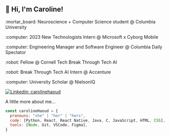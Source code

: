 <h2> 👋 Hi, I'm Caroline! </h2>
<!-- <img align='right' src="https://media1.giphy.com/media/YPQ62IX4xd60xJDaBu/giphy.gif?cid=790b7611e7562db4f680611a56e95f7806bf246fd10fb65d&rid=giphy.gif&ct=s" width="230"> -->

<p>:mortar_board: Neuroscience + Computer Science student @ Columbia University</p>
<p>:computer: 2023 New Technologists Intern @ Microsoft x Cyborg Mobile </p>
<p>:computer: Engineering Manager and Software Engineer @ Columbia Daily Spectator</p>
<p>:robot: Fellow @ Cornell Tech Break Through Tech AI</p>
<p>:robot: Break Through Tech AI Intern @ Accenture </p>
<p>:computer: University Scholar @ NielsonIQ</p>

<!-- <p>:brain: Research Assistant @ Columbia University Zuckerman Institute Center for Theoretical Neuroscience</p> -->
<!-- <p><em>Machine Learning Safety Scholar @ Center for AI Safety </em></p> -->

[![Linkedin: carolinehaoud](https://img.shields.io/badge/-carolinehaoud-blue?style=flat-square&logo=Linkedin&logoColor=white&link=https://www.linkedin.com/in/carolinehaoud/)](https://www.linkedin.com/in/carolinehaoud/)


A little more about me...  

```javascript
const carolineHaoud = {
  pronouns: "she" | "her" | "hers",
  code: [Python, React, React Native, Java, C, JavaScript, HTML, CSS],
  tools: [Node, Git, VSCode, Figma],
}
```


